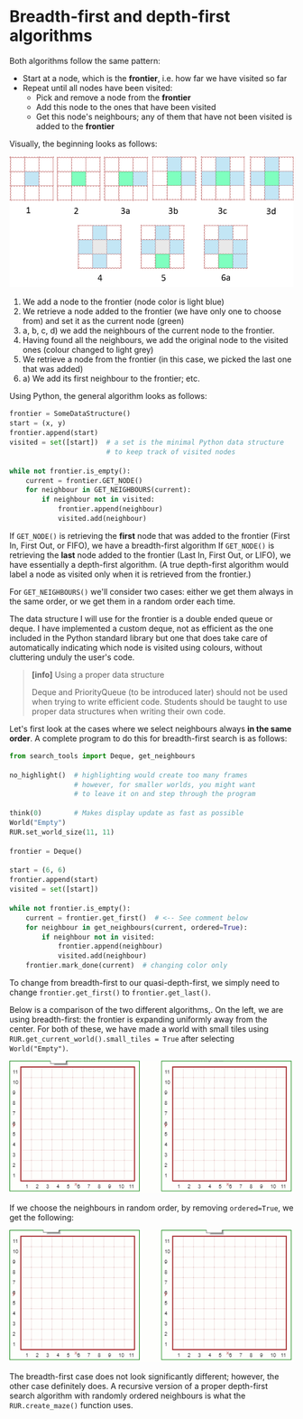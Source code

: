 # Breadth-first and depth-first algorithms

Both algorithms follow the same pattern:

* Start at a node, which is the **frontier**, i.e. how far we have visited so far
* Repeat until all nodes have been visited:
  * Pick and remove a node from the **frontier**
  * Add this node to the ones that have been visited
  * Get this node's neighbours; any of them that have not been visited is added to the **frontier**

Visually, the beginning looks as follows:

![](/assets/bfs.png)

1. We add a node to the frontier \(node color is light blue\)
2. We retrieve a node added to the frontier \(we have only one to choose from\) and set it as the current node \(green\)
3. a, b, c, d\) we add the neighbours of the current node to the frontier.
4. Having found all the neighbours, we add the original node to the visited ones \(colour changed to light grey\)
5. We retrieve a node from the frontier \(in this case, we picked the last one that was added\)
6. a\) We add its first neighbour to the frontier; etc.

Using Python, the general algorithm looks as follows:

```py
frontier = SomeDataStructure()
start = (x, y)
frontier.append(start)
visited = set([start])  # a set is the minimal Python data structure
                        # to keep track of visited nodes

while not frontier.is_empty():
    current = frontier.GET_NODE()
    for neighbour in GET_NEIGHBOURS(current):
        if neighbour not in visited:
            frontier.append(neighbour)
            visited.add(neighbour)
```

If `GET_NODE()` is retrieving the **first** node that was added to the frontier \(First In, First Out, or FIFO\), we have a breadth-first algorithm  If `GET_NODE()` is retrieving the **last** node added to the frontier \(Last In, First Out, or LIFO\), we have essentially a depth-first algorithm. \(A true depth-first algorithm would label a node as visited only when it is retrieved from the frontier.\)

For `GET_NEIGHBOURS()` we'll consider two cases: either we get them always in the same order, or we get them in a random order each time.

The data structure I will use for the frontier is a double ended queue or deque. I have implemented a custom deque, not as efficient as the one included in the Python standard library but one that does take care of automatically indicating which node is visited using colours, without cluttering unduly the user's code.

> **\[info\]** Using a proper data structure
>
> Deque and PriorityQueue \(to be introduced later\) should not be used when trying to write efficient code. Students should be taught to use proper data structures when writing their own code.

Let's first look at the cases where we select neighbours always **in the same order**. A complete program to do this for breadth-first search is as follows:

```py
from search_tools import Deque, get_neighbours

no_highlight()  # highlighting would create too many frames
                # however, for smaller worlds, you might want
                # to leave it on and step through the program

think(0)        # Makes display update as fast as possible
World("Empty")
RUR.set_world_size(11, 11)

frontier = Deque()

start = (6, 6)
frontier.append(start)
visited = set([start])

while not frontier.is_empty():
    current = frontier.get_first()  # <-- See comment below
    for neighbour in get_neighbours(current, ordered=True):
        if neighbour not in visited:
            frontier.append(neighbour)
            visited.add(neighbour)
    frontier.mark_done(current)  # changing color only
```

To change from breadth-first to our quasi-depth-first, we simply need to change `frontier.get_first()` to `frontier.get_last()`.

Below is a comparison of the two different algorithms,. On the left, we are using breadth-first: the frontier is expanding uniformly away from the center. For both of these, we have made a world with small tiles using `RUR.get_current_world().small_tiles = True` after selecting `World("Empty")`.

![](/assets/bfs_dfs_ordered.gif)

If we choose the neighbours in random order, by removing `ordered=True`, we get the following:

![](/assets/bfs_dfs.gif)

The breadth-first case does not look significantly different; however, the other case definitely does. A recursive version of a proper depth-first search algorithm with randomly ordered neighbours is what the `RUR.create_maze()` function uses.

